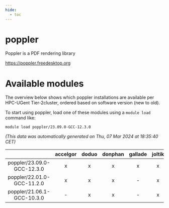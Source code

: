 ```yaml
---
hide:
  - toc
---
```


poppler
=======


Poppler is a PDF rendering library

https://poppler.freedesktop.org
# Available modules


The overview below shows which poppler installations are available per HPC-UGent Tier-2cluster, ordered based on software version (new to old).

To start using poppler, load one of these modules using a `module load` command like:

```shell
module load poppler/23.09.0-GCC-12.3.0
```

*(This data was automatically generated on Thu, 07 Mar 2024 at 18:35:40 CET)*  

| |accelgor|doduo|donphan|gallade|joltik|skitty|
| :---: | :---: | :---: | :---: | :---: | :---: | :---: |
|poppler/23.09.0-GCC-12.3.0|x|x|x|x|x|x|
|poppler/22.01.0-GCC-11.2.0|x|x|x|-|x|x|
|poppler/21.06.1-GCC-10.3.0|-|x|x|-|x|-|
